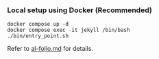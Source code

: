 ### Local setup using Docker (Recommended)

```
docker compose up -d
docker compose exec -it jekyll /bin/bash
./bin/entry_point.sh
```

Refer to [al-folio.md](al-folio.md) for details.
